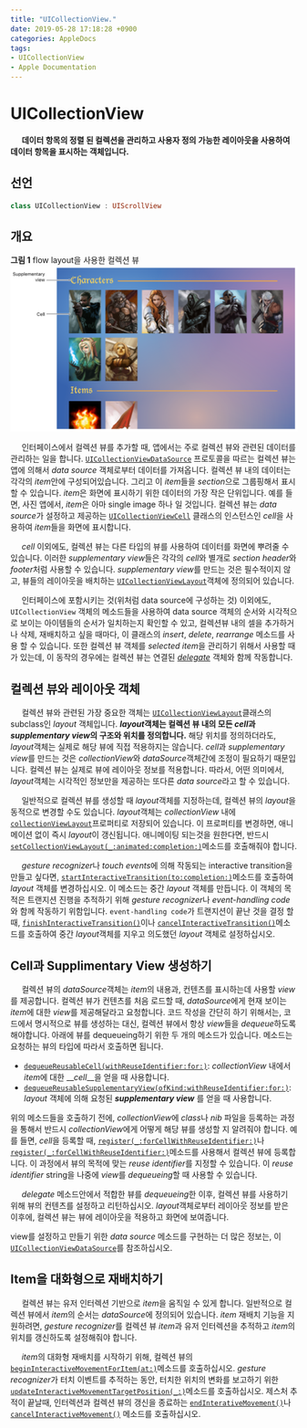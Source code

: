 ```yaml
---
title: "UICollectionView."
date: 2019-05-28 17:18:28 +0900
categories: AppleDocs
tags:
- UICollectionView
- Apple Documentation
---
```


# UICollectionView
&nbsp;&nbsp;&nbsp;&nbsp;
__데이터 항목의 정렬 된 컬렉션을 관리하고 사용자 정의 가능한 레이아웃을 사용하여 데이터 항목을 표시하는 객체입니다.__



## 선언
```swift
class UICollectionView : UIScrollView
```

## 개요
**그림 1** flow layout을 사용한 컬렉션 뷰
![figure_1](/assets/images/post/2019-05-28-figure1.png)

&nbsp;&nbsp;&nbsp;&nbsp;
인터페이스에서 컬렉션 뷰를 추가할 때, 앱에서는 주로 컬렉션 뷰와 관련된 데이터를 관리하는 일을 합니다. [`UICollectionViewDataSource`](https://developer.apple.com/documentation/uikit/uicollectionviewdatasource) 프로토콜을 따르는 컬렉션 뷰는 앱에 의해서 *data source* 객체로부터 데이터를 가져옵니다. 컬렉션 뷰 내의 데이터는 각각의 *item*안에 구성되어있습니다. 그리고 이 *item*들을 *section*으로 그룹핑해서 표시할 수 있습니다. *item*은 화면에 표시하기 위한 데이터의 가장 작은 단위입니다. 예를 들면, 사진 앱에서, *item*은 아마 single image 하나 일 것입니다. 컬렉션 뷰는 *data source*가 설정하고 제공하는 [`UICollectionViewCell`](https://developer.apple.com/documentation/uikit/uicollectionviewcell) 클래스의 인스턴스인 *cell*을 사용하여 *item*들을 화면에 표시합니다.

&nbsp;&nbsp;&nbsp;&nbsp;
*cell* 이외에도, 컬렉션 뷰는 다른 타입의 뷰를 사용하여 데이터를 화면에 뿌려줄 수 있습니다. 이러한 *supplementary view*들은 각각의 *cell*와 별개로 *section header*와 *footer*처럼 사용할 수 있습니다. *supplementary view*를 만드는 것은 필수적이지 않고, 뷰들의 레이아웃을 배치하는 [`UICollectionViewLayout`](https://developer.apple.com/documentation/uikit/uicollectionviewlayout)객체에 정의되어 있습니다.

&nbsp;&nbsp;&nbsp;&nbsp;
인터페이스에 포함시키는 것(위처럼 data source에 구성하는 것) 이외에도, `UICollectionView` 객체의 메소드들을 사용하여 data source 객체의 순서와 시각적으로 보이는 아이템들의 순서가 일치하는지 확인할 수 있고, 컬렉션뷰 내의 셀을 추가하거나 삭제, 재배치하고 싶을 때마다, 이 클래스의 *insert*, *delete*, *rearrange* 메소드를 사용 할 수 있습니다. 또한 컬렉션 뷰 객체를 *selected item*을 관리하기 위해서 사용할 때가 있는데, 이 동작의 경우에는 컬렉션 뷰는 연결된 [*delegate*](https://developer.apple.com/documentation/uikit/uicollectionview/1618033-delegate) 객체와 함께 작동합니다.
<br>

## 컬렉션 뷰와 레이아웃 객체

&nbsp;&nbsp;&nbsp;&nbsp;
컬렉션 뷰와 관련된 가장 중요한 객체는 [`UICollectionViewLayout`](https://developer.apple.com/documentation/uikit/uicollectionviewlayout)클래스의 subclass인 *layout* 객체입니다. __*layout*객체는 컬렉션 뷰 내의 모든 *cell*과 *supplementary view*의 구조와 위치를 정의합니다.__ 해당 위치를 정의하더라도, *layout*객체는 실제로 해당 뷰에 직접 적용하지는 않습니다. *cell*과 *supplementary view*를 만드는 것은 *collectionView*와 *dataSource*객체간에 조정이 필요하기 때문입니다. 컬렉션 뷰는 실제로 뷰에 레이아웃 정보를 적용합니다. 따라서, 어떤 의미에서, *layout*객체는 시각적인 정보만을 제공하는 또다른 *data source*라고 할 수 있습니다.

&nbsp;&nbsp;&nbsp;&nbsp;
일반적으로 컬렉션 뷰를 생성할 때 *layout*객체를 지정하는데, 컬렉션 뷰의 *layout*을 동적으로 변경할 수도 있습니다. *layout*객체는 *collectionView* 내에 [`collectionViewLayout`](https://developer.apple.com/documentation/uikit/uicollectionview/1618047-collectionviewlayout)프로퍼티로 저장되어 있습니다. 이 프로퍼티를 변경하면, 애니메이션 없이 즉시 *layout*이 갱신됩니다. 애니메이팅 되는것을 원한다면, 반드시 [`setCollectionViewLayout(_:animated:completion:)`](https://developer.apple.com/documentation/uikit/uicollectionview/1618017-setcollectionviewlayout)메소드를 호출해줘야 합니다.

&nbsp;&nbsp;&nbsp;&nbsp;
*gesture recognizer*나 *touch events*에 의해 작동되는 interactive transition을 만들고 싶다면, [`startInteractiveTransition(to:completion:)`](https://developer.apple.com/documentation/uikit/uicollectionview/1618098-startinteractivetransition)메소드를 호출하여 *layout* 객체를 변경하십시오. 이 메소드는 중간 *layout* 객체를 만듭니다. 이 객체의 목적은 트랜지션 진행을 추적하기 위해 *gesture recognizer*나 *event-handling code*와 함께 작동하기 위함입니다. `event-handling code`가 트랜지션이 끝난 것을 결정 할 때, [`finishInteractiveTransition()`](https://developer.apple.com/documentation/uikit/uicollectionview/1618080-finishinteractivetransition)이나 [`cancelInteractiveTransition()`](https://developer.apple.com/documentation/uikit/uicollectionview/1618075-cancelinteractivetransition)메소드를 호출하여 중간 *layout*객체를 지우고 의도했던 *layout* 객체로 설정하십시오.

## Cell과 Supplimentary View 생성하기

&nbsp;&nbsp;&nbsp;&nbsp;
컬렉션 뷰의 *dataSource*객체는 *item*의 내용과, 컨텐츠를 표시하는데 사용할 *view* 를 제공합니다. 컬렉션 뷰가 컨텐츠를 처음 로드할 때, *dataSource*에게 현재 보이는 *item*에 대한 *view*를 제공해달라고 요청합니다. 코드 작성을 간단히 하기 위해서는, 코드에서 명시적으로 뷰를 생성하는 대신, 컬렉션 뷰에서 항상 *view*들을 *dequeue*하도록 해야합니다. 아래에 뷰를 dequeueing하기 위한 두 개의 메소드가 있습니다. 메소드는 요청하는 뷰의 타입에 따라서 호출하면 됩니다.

- [`dequeueReusableCell(withReuseIdentifier:for:)`](https://developer.apple.com/documentation/uikit/uicollectionview/1618063-dequeuereusablecell): *collectionView* 내에서 *item*에 대한 __*cell*__을 얻을 때 사용합니다.
- [`dequeueReusableSupplementaryView(ofKind:withReuseIdentifier:for:)`](https://developer.apple.com/documentation/uikit/uicollectionview/1618068-dequeuereusablesupplementaryview): *layout* 객체에 의해 요청된 __*supplementary view*__ 를 얻을 때 사용합니다.

위의 메소드들을 호출하기 전에, *collectionView*에 *class*나 *nib* 파일을 등록하는 과정을 통해서 반드시 *collectionView*에게 어떻게 해당 뷰를 생성할 지 알려줘야 합니다. 예를 들면, *cell*을 등록할 때, [`register(_:forCellWithReuseIdentifier:)`](https://developer.apple.com/documentation/uikit/uicollectionview/1618089-register)나 [`register(_:forCellWithReuseIdentifier:)`](https://developer.apple.com/documentation/uikit/uicollectionview/1618083-register)메소드를 사용해서 컬렉션 뷰에 등록합니다. 이 과정에서 뷰의 목적에 맞는 *reuse identifier*를 지정할 수 있습니다. 이 *reuse identifier* string을 나중에 *view*를 *dequeueing*할 때 사용할 수 있습니다.

&nbsp;&nbsp;&nbsp;&nbsp;
*delegate* 메소드안에서 적합한 뷰를 *dequeueing*한 이후, 컬렉션 뷰를 사용하기 위해 뷰의 컨텐츠를 설정하고 리턴하십시오. *layout*객체로부터 레이아웃 정보를 받은 이후에, 컬렉션 뷰는 뷰에 레이아웃을 적용하고 화면에 보여줍니다.

view를 설정하고 만들기 위한 *data source* 메소드를 구현하는 더 많은 정보는, 이 [`UICollectionViewDataSource`](https://developer.apple.com/documentation/uikit/uicollectionviewdatasource)를 참조하십시오.

## Item을 대화형으로 재배치하기

&nbsp;&nbsp;&nbsp;&nbsp;
컬렉션 뷰는 유저 인터렉션 기반으로 *item*을 움직일 수 있게 합니다. 일반적으로 컬렉션 뷰에서 *item*의 순서는 *dataSource*에 정의되어 있습니다. *item* 재배치 기능을 지원하려면, *gesture recognizer*를 컬렉션 뷰 *item*과 유저 인터렉션을 추적하고 *item*의 위치를 갱신하도록 설정해줘야 합니다. 

&nbsp;&nbsp;&nbsp;&nbsp;
*item*의 대화형 재배치를 시작하기 위해, 컬렉션 뷰의 [`beginInteractiveMovementForItem(at:)`](https://developer.apple.com/documentation/uikit/uicollectionview/1618019-begininteractivemovementforitem)메소드를 호출하십시오. *gesture recognizer*가 터치 이벤트를 추적하는 동안, 터치한 위치의 변화를 보고하기 위한 [`updateInteractiveMovementTargetPosition(_:)`](https://developer.apple.com/documentation/uikit/uicollectionview/1618079-updateinteractivemovementtargetp)메소드를 호출하십시오. 제스처 추적이 끝날때, 인터렉션과 컬렉션 뷰의 갱신을 종료하는 [`endInterativeMovement()`](https://developer.apple.com/documentation/uikit/uicollectionview/1618082-endinteractivemovement)나 [`cancelInteractiveMovement()`](https://developer.apple.com/documentation/uikit/uicollectionview/1618076-cancelinteractivemovement) 메소드를 호출하십시오.


